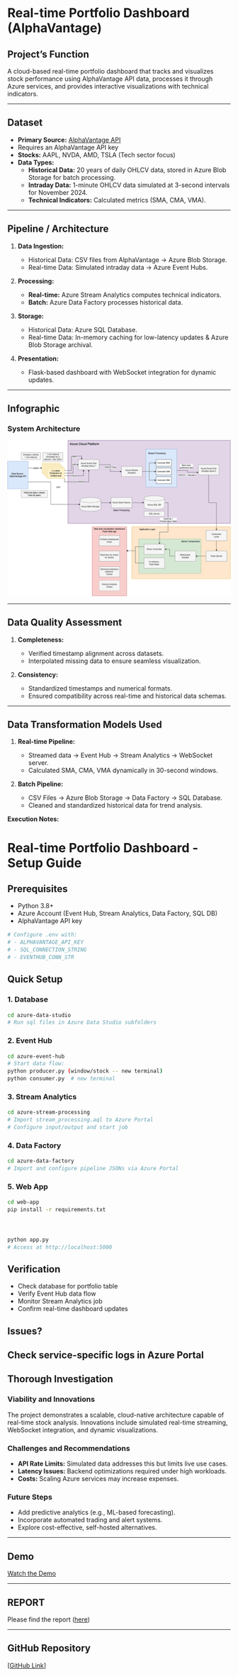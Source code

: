 # Real-time Portfolio Dashboard (AlphaVantage)
  

## Project’s Function
A cloud-based real-time portfolio dashboard that tracks and visualizes stock performance using AlphaVantage API data, processes it through Azure services, and provides interactive visualizations with technical indicators.

---

## Dataset
- **Primary Source:** [AlphaVantage API](https://www.alphavantage.co/documentation/)
-  Requires an AlphaVantage API key
- **Stocks:** AAPL, NVDA, AMD, TSLA (Tech sector focus)  
- **Data Types:**  
  - **Historical Data:** 20 years of daily OHLCV data, stored in Azure Blob Storage for batch processing.  
  - **Intraday Data:** 1-minute OHLCV data simulated at 3-second intervals for November 2024.  
  - **Technical Indicators:** Calculated metrics (SMA, CMA, VMA).  

---

## Pipeline / Architecture
1. **Data Ingestion:**  
   - Historical Data: CSV files from AlphaVantage → Azure Blob Storage.  
   - Real-time Data: Simulated intraday data → Azure Event Hubs.  

2. **Processing:**  
   - **Real-time:** Azure Stream Analytics computes technical indicators.  
   - **Batch:** Azure Data Factory processes historical data.  

3. **Storage:**  
   - Historical Data: Azure SQL Database.  
   - Real-time Data: In-memory caching for low-latency updates & Azure Blob Storage archival.  

4. **Presentation:**  
   - Flask-based dashboard with WebSocket integration for dynamic updates.  

---
## Infographic
### System Architecture
![System Architecture](https://github.com/Beenaa99/Azure_AlphaVantage_Stock_Portfolio_Dashboard/blob/main/images/system_arch.png?raw=true)


---

## Data Quality Assessment
1. **Completeness:**  
   - Verified timestamp alignment across datasets.  
   - Interpolated missing data to ensure seamless visualization.  

2. **Consistency:**  
   - Standardized timestamps and numerical formats.  
   - Ensured compatibility across real-time and historical data schemas.  

---

## Data Transformation Models Used
1. **Real-time Pipeline:**  
   - Streamed data → Event Hub → Stream Analytics → WebSocket server.  
   - Calculated SMA, CMA, VMA dynamically in 30-second windows.  

2. **Batch Pipeline:**  
   - CSV Files → Azure Blob Storage → Data Factory → SQL Database.  
   - Cleaned and standardized historical data for trend analysis.  

**Execution Notes:**  
# Real-time Portfolio Dashboard - Setup Guide

## Prerequisites
- Python 3.8+
- Azure Account (Event Hub, Stream Analytics, Data Factory, SQL DB)
- AlphaVantage API key

```bash
# Configure .env with:
# - ALPHAVANTAGE_API_KEY
# - SQL_CONNECTION_STRING
# - EVENTHUB_CONN_STR
```

## Quick Setup
### 1. Database
```bash
cd azure-data-studio
# Run sql files in Azure Data Studio subfolders
```

### 2. Event Hub
```bash
cd azure-event-hub
# Start data flow:
python producer.py (window/stock -- new terminal)
python consumer.py  # new terminal
```

### 3. Stream Analytics
```bash
cd azure-stream-processing
# Import stream_processing.aql to Azure Portal
# Configure input/output and start job
```

### 4. Data Factory
```bash
cd azure-data-factory
# Import and configure pipeline JSONs via Azure Portal
```

### 5. Web App
```bash
cd web-app
pip install -r requirements.txt



python app.py
# Access at http://localhost:5000
```

## Verification
- Check database for portfolio table
- Verify Event Hub data flow
- Monitor Stream Analytics job
- Confirm real-time dashboard updates

## Issues?
Check service-specific logs in Azure Portal
---

## Thorough Investigation
### Viability and Innovations
The project demonstrates a scalable, cloud-native architecture capable of real-time stock analysis. Innovations include simulated real-time streaming, WebSocket integration, and dynamic visualizations.

### Challenges and Recommendations
- **API Rate Limits:** Simulated data addresses this but limits live use cases.  
- **Latency Issues:** Backend optimizations required under high workloads.  
- **Costs:** Scaling Azure services may increase expenses.  

### Future Steps
- Add predictive analytics (e.g., ML-based forecasting).  
- Incorporate automated trading and alert systems.  
- Explore cost-effective, self-hosted alternatives.

---
## Demo
[Watch the Demo](https://github.com/Beenaa99/Azure_AlphaVantage_Stock_Portfolio_Dashboard/blob/main/demo_videos/portfolio_page_demo.mp4)

---

## REPORT 
Please find the report ([here](https://github.com/Beenaa99/Azure_AlphaVantage_Stock_Portfolio_Dashboard/blob/main/ECE%205984%20_%20Project%20Final%20Report.pdf))

---

## GitHub Repository
[[GitHub Link](https://github.com/Beenaa99/Azure_AlphaVantage_Stock_Portfolio_Dashboard)]

